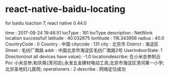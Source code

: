 # react-native-baidu-locating
for baidu loaction 7, react native 0.44.0

time : 2017-08-24 19:46:51
locType : 161
locType description : NetWork location successful!
latitude : 40.032675
lontitude : 116.343956
radius : 40.0
CountryCode : 0
Country : 中国
citycode : 131
city : 北京市
District : 海淀区
Street : 毛纺厂南路
addr : 中国北京市海淀区毛纺厂南路2号
UserIndoorState: 1
Direction(not all devices have value): -1.0
locationdescribe: 在小米总参附近
Poi: 小米总参;和庆斋(清河店);永发五金建材电动工具;北京市海淀区清河第一小学;北京圣地妇儿医院;
operationers : 2
describe : 网络定位成功